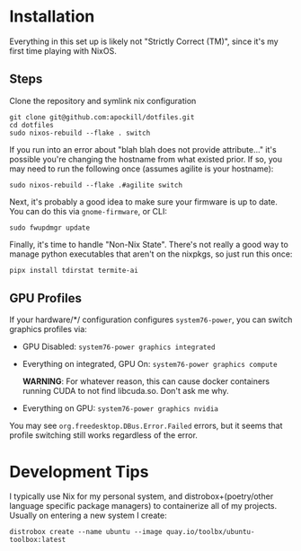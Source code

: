 # Installation
Everything in this set up is likely not "Strictly Correct (TM)", since it's my first time playing with NixOS.

## Steps

Clone the repository and symlink nix configuration
```shell
git clone git@github.com:apockill/dotfiles.git
cd dotfiles
sudo nixos-rebuild --flake . switch
```


If you run into an error about "blah blah does not provide attribute..." it's possible you're changing the hostname from what existed prior. If so, you may need to run the following once (assumes agilite is your hostname):

```shell
sudo nixos-rebuild --flake .#agilite switch
```

Next, it's probably a good idea to make sure your firmware is up to date. You can do
this via `gnome-firmware`, or CLI:
```shell
sudo fwupdmgr update
```

Finally, it's time to handle "Non-Nix State". There's not really a good way to manage 
python executables that aren't on the nixpkgs, so just run this once:

```bash
pipx install tdirstat termite-ai
```

## GPU Profiles

If your hardware/*/ configuration configures `system76-power`, 
you can switch graphics profiles via:

- GPU Disabled: `system76-power graphics integrated`
- Everything on integrated, GPU On: `system76-power graphics compute`
  
  **WARNING**: For whatever reason, this can cause docker containers running CUDA to not 
               find libcuda.so. Don't ask me why.
- Everything on GPU: `system76-power graphics nvidia`

You may see `org.freedesktop.DBus.Error.Failed` errors, but it seems that profile 
switching still works regardless of the error.

# Development Tips

I typically use Nix for my personal system, and distrobox+(poetry/other language specific
package managers) to containerize all of my projects. Usually on entering
a new system I create:

```shell
distrobox create --name ubuntu --image quay.io/toolbx/ubuntu-toolbox:latest
```